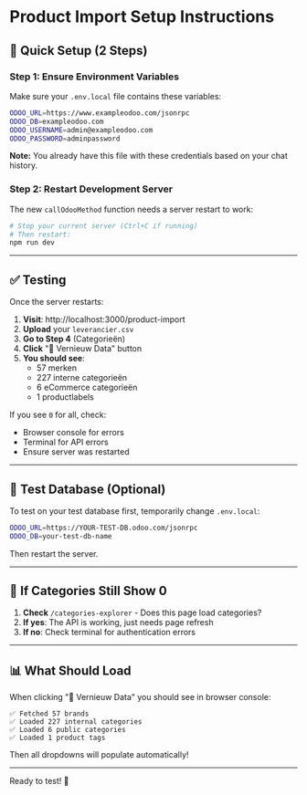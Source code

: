 # Product Import Setup Instructions

## 🔧 Quick Setup (2 Steps)

### Step 1: Ensure Environment Variables

Make sure your `.env.local` file contains these variables:

```bash
ODOO_URL=https://www.exampleodoo.com/jsonrpc
ODOO_DB=exampleodoo.com
ODOO_USERNAME=admin@exampleodoo.com
ODOO_PASSWORD=adminpassword
```

**Note:** You already have this file with these credentials based on your chat history.

### Step 2: Restart Development Server

The new `callOdooMethod` function needs a server restart to work:

```bash
# Stop your current server (Ctrl+C if running)
# Then restart:
npm run dev
```

---

## ✅ Testing

Once the server restarts:

1. **Visit**: http://localhost:3000/product-import
2. **Upload** your `leverancier.csv`
3. **Go to Step 4** (Categorieën)
4. **Click** "🔄 Vernieuw Data" button
5. **You should see**:
   - 57 merken
   - 227 interne categorieën  
   - 6 eCommerce categorieën
   - 1 productlabels

If you see `0` for all, check:
- Browser console for errors
- Terminal for API errors
- Ensure server was restarted

---

## 🧪 Test Database (Optional)

To test on your test database first, temporarily change `.env.local`:

```bash
ODOO_URL=https://YOUR-TEST-DB.odoo.com/jsonrpc
ODOO_DB=your-test-db-name
```

Then restart the server.

---

## 🐛 If Categories Still Show 0

1. **Check** `/categories-explorer` - Does this page load categories?
2. **If yes**: The API is working, just needs page refresh
3. **If no**: Check terminal for authentication errors

---

## 📊 What Should Load

When clicking "🔄 Vernieuw Data" you should see in browser console:

```
✅ Fetched 57 brands
✅ Loaded 227 internal categories
✅ Loaded 6 public categories
✅ Loaded 1 product tags
```

Then all dropdowns will populate automatically!

---

Ready to test! 🚀

